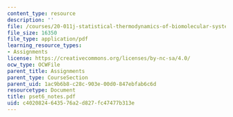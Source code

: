 ```yaml
---
content_type: resource
description: ''
file: /courses/20-011j-statistical-thermodynamics-of-biomolecular-systems-be-011j-spring-2004/c4020824643576a2d827fc47477b313e_pset6_notes.pdf
file_size: 16350
file_type: application/pdf
learning_resource_types:
- Assignments
license: https://creativecommons.org/licenses/by-nc-sa/4.0/
ocw_type: OCWFile
parent_title: Assignments
parent_type: CourseSection
parent_uid: 1ac9b6b8-c28c-903e-00d0-847ebfab6c6d
resourcetype: Document
title: pset6_notes.pdf
uid: c4020824-6435-76a2-d827-fc47477b313e
---
```

